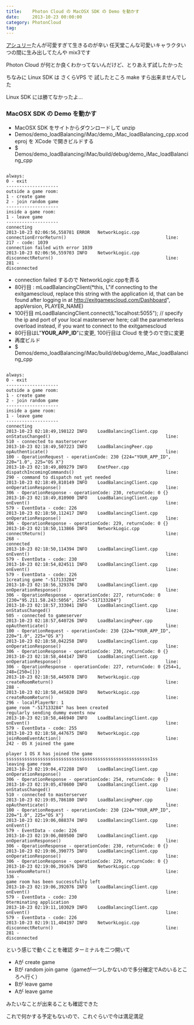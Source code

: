 ```yaml
---
title:    Photon Cloud の MacOSX SDK の Demo を動かす
date:     2013-10-23 00:00:00
category: PhotonCloud
tag:
---
```


[アシュリー](http://www.nintendo.co.jp/ds/azwj/02-4.html)たんが可愛すぎて生きるのが辛い 任天堂こんな可愛いキャラクタいつの間に生み出してたんや mix3です

Photon Cloud が何とか良くわかってないんだけど、とりあえず試したかった

ちなみに Linux SDK は さくらVPS で 試したところ make すら出来ませんでした

Linux SDK には勝てなかったよ…

### MacOSX SDK の Demo を動かす

* MacOSX SDK をサイトからダウンロードして unzip
* Demos/demo_loadBalancing/iMac/demo_iMac_loadBalancing_cpp.xcodeproj を XCode で開きビルドする
* $ Demos/demo_loadBalancing/iMac/build/debug/demo_iMac_loadBalancing_cpp

<pre><code>
always:
0 - exit
--------------------
outside a game room:
1 - create game
2 - join random game
--------------------
inside a game room:
1 - leave game
--------------------
connecting
2013-10-23 02:06:56,558781 ERROR   NetworkLogic.cpp               connectionErrorReturn()                                      line:   217 - code: 1039
connection failed with error 1039
2013-10-23 02:06:56,559703 INFO    NetworkLogic.cpp               disconnectReturn()                                           line:   281 -
disconnected
</code></pre>

* connection failed するので NetworkLogic.cppを弄る
 * 80行目 : mLoadBalancingClient(*this, L"if connecting to the exitgamescloud, replace this string with the application id, that can be found after logging in at http://exitgamescloud.com/Dashboard", appVersion, PLAYER_NAME)
 * 100行目 mLoadBalancingClient.connect(L"localhost:5055"); // specify the ip and port of your local masterserver here; call the parameterless overload instead, if you want to connect to the  exitgamescloud
 * 80行目はL"**YOUR_APP_ID**"に変更, 100行目は Cloud を使うので空に変更
* 再度ビルド
* $ Demos/demo_loadBalancing/iMac/build/debug/demo_iMac_loadBalancing_cpp

<pre><code>
always:
0 - exit
--------------------
outside a game room:
1 - create game
2 - join random game
--------------------
inside a game room:
1 - leave game
--------------------
connecting
2013-10-23 02:18:49,198122 INFO    LoadBalancingClient.cpp        onStatusChanged()                                            line:   510 - connected to masterserver
2013-10-23 02:18:49,507223 INFO    LoadBalancingPeer.cpp          opAuthenticate()                                             line:   100 - OperationRequest - operationCode: 230 {224="YOUR_APP_ID", 220="1.0", 225="OS X"}
2013-10-23 02:18:49,809279 INFO    EnetPeer.cpp                   dispatchIncomingCommands()                                   line:   290 - command to dispatch not yet needed
2013-10-23 02:18:49,810149 INFO    LoadBalancingClient.cpp        onOperationResponse()                                        line:   306 - OperationResponse - operationCode: 230, returnCode: 0 {}
2013-10-23 02:18:49,810900 INFO    LoadBalancingClient.cpp        onEvent()                                                    line:   579 - EventData - code: 226
2013-10-23 02:18:50,112417 INFO    LoadBalancingClient.cpp        onOperationResponse()                                        line:   306 - OperationResponse - operationCode: 229, returnCode: 0 {}
2013-10-23 02:18:50,113866 INFO    NetworkLogic.cpp               connectReturn()                                              line:   268 -
connected
2013-10-23 02:18:50,114394 INFO    LoadBalancingClient.cpp        onEvent()                                                    line:   579 - EventData - code: 230
2013-10-23 02:18:54,824511 INFO    LoadBalancingClient.cpp        onEvent()                                                    line:   579 - EventData - code: 226
1creating game "-517133284"
2013-10-23 02:18:56,329376 INFO    LoadBalancingClient.cpp        onOperationResponse()                                        line:   306 - OperationResponse - operationCode: 227, returnCode: 0 {230="95.211.58.243:5056", 255="-517133284"}
2013-10-23 02:18:57,333041 INFO    LoadBalancingClient.cpp        onStatusChanged()                                            line:   505 - connected to gameserver
2013-10-23 02:18:57,640726 INFO    LoadBalancingPeer.cpp          opAuthenticate()                                             line:   100 - OperationRequest - operationCode: 230 {224="YOUR_APP_ID", 220="1.0", 225="OS X"}
2013-10-23 02:18:58,042258 INFO    LoadBalancingClient.cpp        onOperationResponse()                                        line:   306 - OperationResponse - operationCode: 230, returnCode: 0 {}
2013-10-23 02:18:58,444147 INFO    LoadBalancingClient.cpp        onOperationResponse()                                        line:   306 - OperationResponse - operationCode: 227, returnCode: 0 {254=1, 248={250=[]}}
2013-10-23 02:18:58,445078 INFO    NetworkLogic.cpp               createRoomReturn()                                           line:   288 -
2013-10-23 02:18:58,445820 INFO    NetworkLogic.cpp               createRoomReturn()                                           line:   296 - localPlayerNr: 1
game room "-517133284" has been created
regularly sending dummy events now
2013-10-23 02:18:58,446940 INFO    LoadBalancingClient.cpp        onEvent()                                                    line:   579 - EventData - code: 255
2013-10-23 02:18:58,447675 INFO    NetworkLogic.cpp               joinRoomEventAction()                                        line:   242 - OS X joined the game

player 1 OS X has joined the game
sssssssssssssssssssssssssssssssssssssssssssssssssssssss1ss
leaving game room
2013-10-23 02:19:04,472288 INFO    LoadBalancingClient.cpp        onOperationResponse()                                        line:   306 - OperationResponse - operationCode: 254, returnCode: 0 {}
2013-10-23 02:19:05,478600 INFO    LoadBalancingClient.cpp        onStatusChanged()                                            line:   510 - connected to masterserver
2013-10-23 02:19:05,786180 INFO    LoadBalancingPeer.cpp          opAuthenticate()                                             line:   100 - OperationRequest - operationCode: 230 {224="YOUR_APP_ID", 220="1.0", 225="OS X"}
2013-10-23 02:19:06,088374 INFO    LoadBalancingClient.cpp        onEvent()                                                    line:   579 - EventData - code: 226
2013-10-23 02:19:06,089500 INFO    LoadBalancingClient.cpp        onOperationResponse()                                        line:   306 - OperationResponse - operationCode: 230, returnCode: 0 {}
2013-10-23 02:19:06,390775 INFO    LoadBalancingClient.cpp        onOperationResponse()                                        line:   306 - OperationResponse - operationCode: 229, returnCode: 0 {}
2013-10-23 02:19:06,391676 INFO    NetworkLogic.cpp               leaveRoomReturn()                                            line:   336 -
game room has been successfully left
2013-10-23 02:19:06,392076 INFO    LoadBalancingClient.cpp        onEvent()                                                    line:   579 - EventData - code: 230
0terminating application
2013-10-23 02:19:11,103029 INFO    LoadBalancingClient.cpp        onEvent()                                                    line:   579 - EventData - code: 226
2013-10-23 02:19:11,404197 INFO    NetworkLogic.cpp               disconnectReturn()                                           line:   281 -
disconnected
</code></pre>

という感じで動くことを確認 ターミナルを二つ開いて

* Aが create game
* Bが random join game（gameが一つしかないので多分確定でAのいるところへ行く）
* Bが leave game
* Aが leave game

みたいなことが出来ることも確認できた

これで何かする予定もないので、これぐらいで今は満足満足
